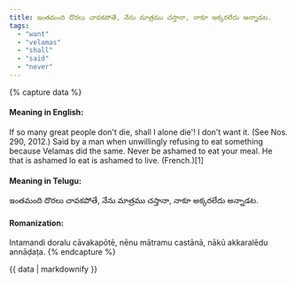 ```yaml
---
title: ఇంతమంది దొరలు చావకపోతే, నేను మాత్రము చస్తానా, నాకూ అక్కరలేదు అన్నాడట.
tags:
  - "want"
  - "velamas"
  - "shall"
  - "said"
  - "never"
---
```


{% capture data %}
#### Meaning in English:
If so many great people don't die, shall I alone die'! I don't want it.
(See Nos. 290, 2012.)
Said by a man when unwillingly refusing to eat something because Velamas did the same.
Never be ashamed to eat your meal.
He that is ashamed lo eat is ashamed to live. (French.)[1]

#### Meaning in Telugu:
ఇంతమంది దొరలు చావకపోతే, నేను మాత్రము చస్తానా, నాకూ అక్కరలేదు అన్నాడట.

#### Romanization:
Intamandi doralu cāvakapōtē, nēnu mātramu castānā, nākū akkaralēdu annāḍaṭa.
{% endcapture %}

{{ data | markdownify }}

